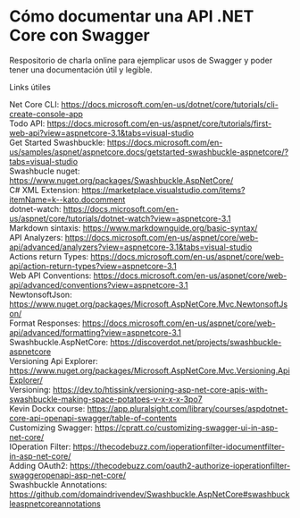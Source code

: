 # Cómo documentar una API .NET Core con Swagger

Respositorio de charla online para ejemplicar usos de Swagger y poder tener una documentación útil y legible.

Links útiles

Net Core CLI: https://docs.microsoft.com/en-us/dotnet/core/tutorials/cli-create-console-app  
Todo API: https://docs.microsoft.com/en-us/aspnet/core/tutorials/first-web-api?view=aspnetcore-3.1&tabs=visual-studio  
Get Started Swashbuckle: https://docs.microsoft.com/en-us/samples/aspnet/aspnetcore.docs/getstarted-swashbuckle-aspnetcore/?tabs=visual-studio  
Swashbucle nuget: https://www.nuget.org/packages/Swashbuckle.AspNetCore/  
C# XML Extension: https://marketplace.visualstudio.com/items?itemName=k--kato.docomment  
dotnet-watch: https://docs.microsoft.com/en-us/aspnet/core/tutorials/dotnet-watch?view=aspnetcore-3.1  
Markdown sintaxis: https://www.markdownguide.org/basic-syntax/  
API Analyzers: https://docs.microsoft.com/en-us/aspnet/core/web-api/advanced/analyzers?view=aspnetcore-3.1&tabs=visual-studio  
Actions return Types: https://docs.microsoft.com/en-us/aspnet/core/web-api/action-return-types?view=aspnetcore-3.1  
Web API Conventions: https://docs.microsoft.com/en-us/aspnet/core/web-api/advanced/conventions?view=aspnetcore-3.1  
NewtonsoftJson: https://www.nuget.org/packages/Microsoft.AspNetCore.Mvc.NewtonsoftJson/  
Format Responses: https://docs.microsoft.com/en-us/aspnet/core/web-api/advanced/formatting?view=aspnetcore-3.1  
Swashbuckle.AspNetCore: https://discoverdot.net/projects/swashbuckle-aspnetcore  
Versioning Api Explorer: https://www.nuget.org/packages/Microsoft.AspNetCore.Mvc.Versioning.ApiExplorer/  
Versioning: https://dev.to/htissink/versioning-asp-net-core-apis-with-swashbuckle-making-space-potatoes-v-x-x-x-3po7  
Kevin Dockx course: https://app.pluralsight.com/library/courses/aspdotnet-core-api-openapi-swagger/table-of-contents  
Customizing Swagger: https://cpratt.co/customizing-swagger-ui-in-asp-net-core/  
IOperation Filter: https://thecodebuzz.com/ioperationfilter-idocumentfilter-in-asp-net-core/  
Adding OAuth2: https://thecodebuzz.com/oauth2-authorize-ioperationfilter-swaggeropenapi-asp-net-core/  
Swashbuckle Annotations: https://github.com/domaindrivendev/Swashbuckle.AspNetCore#swashbuckleaspnetcoreannotations  
